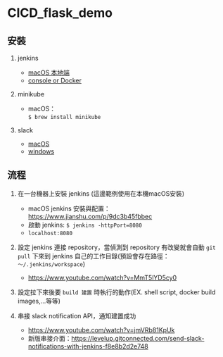 # CICD_flask_demo

## 安裝
1. jenkins
    * [macOS 本地端](https://www.jianshu.com/p/9dc3b45fbbec)
    * [console or Docker](https://medium.com/@NorthBei/ci-1-在各平台上安裝jenkins-ea0f19cc0881)
  
2. minikube
    * macOS：<br>
    `$ brew install minikube`
  
3. slack
    * [macOS](https://slack.com/intl/en-tw/downloads/mac?geocode=en-tw)
    * [windows](https://slack.com/intl/en-tw/downloads/windows)

## 流程
1. 在一台機器上安裝 jenkins (這邊範例使用在本機macOS安裝)
    * macOS jenkins 安裝與配置：https://www.jianshu.com/p/9dc3b45fbbec
    * 啟動 jenkins: `$ jenkins -httpPort=8080`
    * `localhost:8080`

2. 設定 jenkins 連接 repository，當偵測到 repository 有改變就會自動 `git pull` 下來到 jenkins 自己的工作目錄(預設會存在路徑： `～/.jenkins/workspace`)
    * https://www.youtube.com/watch?v=MmT5lYD5cy0

3. 設定拉下來後要 `build 建置` 時執行的動作(EX. shell script, docker build images,...等等)

4. 串接 slack notification API，通知建置成功
    * https://www.youtube.com/watch?v=jmVRb81KpUk
    * 新版串接介面：https://levelup.gitconnected.com/send-slack-notifications-with-jenkins-f8e8b2d2e748
